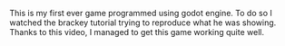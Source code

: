 This is my first ever game programmed using godot engine. To do so I watched the brackey tutorial trying to reproduce what he was showing.
Thanks to this video, I managed to get this game working quite well.
